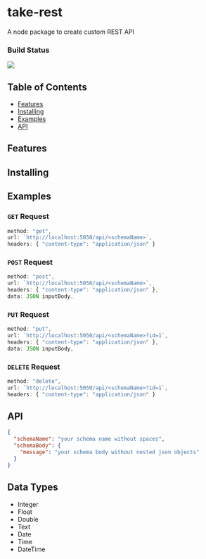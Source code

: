 # take-rest

A node package to create custom REST API

### Build Status

![](https://github.com/take-rest/take-rest/workflows/Node.js%20CI/badge.svg)

## Table of Contents

- [Features](#features)
- [Installing](#installing)
- [Examples](#examples)
- [API](#api)

## Features

## Installing

<!-- Using npm:

```bash
$ npm install take-rest
``` -->

## Examples

### `GET` Request

```js
method: "get",
url: `http://localhost:5050/api/<schemaName>`,
headers: { "content-type": "application/json" }
```

### `POST` Request

```js
method: "post",
url: `http://localhost:5050/api/<schemaName>`,
headers: { "content-type": "application/json" },
data: JSON inputBody,
```

### `PUT` Request

```js
method: "put",
url: `http://localhost:5050/api/<schemaName>?id=1`,
headers: { "content-type": "application/json" },
data: JSON inputBody,
```

### `DELETE` Request

```js
method: "delete",
url: `http://localhost:5050/api/<schemaName>?id=1`,
headers: { "content-type": "application/json" }
```

## API

```json
{
  "schemaName": "your schema name without spaces",
  "schemaBody": {
    "message": "your schema body without nested json objects"
  }
}
```

## Data Types

- Integer
- Float
- Double
- Text
- Date
- Time
- DateTime
